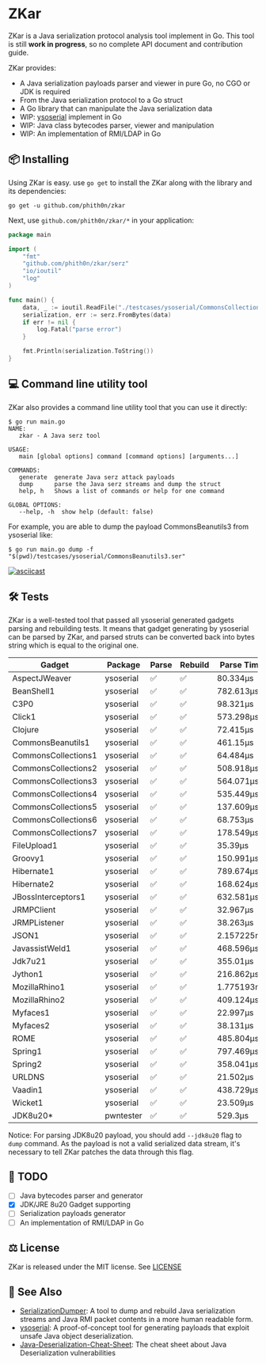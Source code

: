 # ZKar

ZKar is a Java serialization protocol analysis tool implement in Go. This tool is still **work in progress**, so no
complete API document and contribution guide.

ZKar provides:

- A Java serialization payloads parser and viewer in pure Go, no CGO or JDK is required
- From the Java serialization protocol to a Go struct
- A Go library that can manipulate the Java serialization data
- WIP: [ysoserial](https://github.com/frohoff/ysoserial) implement in Go
- WIP: Java class bytecodes parser, viewer and manipulation
- WIP: An implementation of RMI/LDAP in Go

## 📦 Installing

Using ZKar is easy. use `go get` to install the ZKar along with the library and its dependencies:

```shell
go get -u github.com/phith0n/zkar
```

Next, use `github.com/phith0n/zkar/*` in your application:

```go
package main

import (
	"fmt"
	"github.com/phith0n/zkar/serz"
	"io/ioutil"
	"log"
)

func main() {
	data, _ := ioutil.ReadFile("./testcases/ysoserial/CommonsCollections6.ser")
	serialization, err := serz.FromBytes(data)
	if err != nil {
		log.Fatal("parse error")
	}

	fmt.Println(serialization.ToString())
}
```

## 💻 Command line utility tool

ZKar also provides a command line utility tool that you can use it directly:

```shell
$ go run main.go
NAME:
   zkar - A Java serz tool

USAGE:
   main [global options] command [command options] [arguments...]

COMMANDS:
   generate  generate Java serz attack payloads
   dump      parse the Java serz streams and dump the struct
   help, h   Shows a list of commands or help for one command

GLOBAL OPTIONS:
   --help, -h  show help (default: false)
```

For example, you are able to dump the payload CommonsBeanutils3 from ysoserial like:

```shell
$ go run main.go dump -f "$(pwd)/testcases/ysoserial/CommonsBeanutils3.ser"
```

[![asciicast](https://asciinema.org/a/Zlrg1yAghjgauGlogwmbF5vP5.svg)](https://asciinema.org/a/Zlrg1yAghjgauGlogwmbF5vP5)

## 🛠 Tests

ZKar is a well-tested tool that passed all ysoserial generated gadgets parsing and rebuilding tests. It means that
gadget generating by ysoserial can be parsed by ZKar, and parsed struts can be converted back into bytes string which is
equal to the original one.

| Gadget              | Package   | Parse | Rebuild | Parse Time |
|---------------------|-----------|-------|---------|------------|
| AspectJWeaver       | ysoserial | ✅     | ✅       | 80.334µs   |
| BeanShell1          | ysoserial | ✅     | ✅       | 782.613µs  |
| C3P0                | ysoserial | ✅     | ✅       | 98.321µs   |
| Click1              | ysoserial | ✅     | ✅       | 573.298µs  |
| Clojure             | ysoserial | ✅     | ✅       | 72.415µs   |
| CommonsBeanutils1   | ysoserial | ✅     | ✅       | 461.15µs   |
| CommonsCollections1 | ysoserial | ✅     | ✅       | 64.484µs   |
| CommonsCollections2 | ysoserial | ✅     | ✅       | 508.918µs  |
| CommonsCollections3 | ysoserial | ✅     | ✅       | 564.071µs  |
| CommonsCollections4 | ysoserial | ✅     | ✅       | 535.449µs  |
| CommonsCollections5 | ysoserial | ✅     | ✅       | 137.609µs  |
| CommonsCollections6 | ysoserial | ✅     | ✅       | 68.753µs   |
| CommonsCollections7 | ysoserial | ✅     | ✅       | 178.549µs  |
| FileUpload1         | ysoserial | ✅     | ✅       | 35.39µs    |
| Groovy1             | ysoserial | ✅     | ✅       | 150.991µs  |
| Hibernate1          | ysoserial | ✅     | ✅       | 789.674µs  |
| Hibernate2          | ysoserial | ✅     | ✅       | 168.624µs  |
| JBossInterceptors1  | ysoserial | ✅     | ✅       | 632.581µs  |
| JRMPClient          | ysoserial | ✅     | ✅       | 32.967µs   |
| JRMPListener        | ysoserial | ✅     | ✅       | 38.263µs   |
| JSON1               | ysoserial | ✅     | ✅       | 2.157225ms |
| JavassistWeld1      | ysoserial | ✅     | ✅       | 468.596µs  |
| Jdk7u21             | ysoserial | ✅     | ✅       | 355.01µs   |
| Jython1             | ysoserial | ✅     | ✅       | 216.862µs  |
| MozillaRhino1       | ysoserial | ✅     | ✅       | 1.775193ms |
| MozillaRhino2       | ysoserial | ✅     | ✅       | 409.124µs  |
| Myfaces1            | ysoserial | ✅     | ✅       | 22.997µs   |
| Myfaces2            | ysoserial | ✅     | ✅       | 38.131µs   |
| ROME                | ysoserial | ✅     | ✅       | 485.804µs  |
| Spring1             | ysoserial | ✅     | ✅       | 797.469µs  |
| Spring2             | ysoserial | ✅     | ✅       | 358.041µs  |
| URLDNS              | ysoserial | ✅     | ✅       | 21.502µs   |
| Vaadin1             | ysoserial | ✅     | ✅       | 438.729µs  |
| Wicket1             | ysoserial | ✅     | ✅       | 23.509µs   |
| JDK8u20*            | pwntester | ✅     | ✅       | 529.3µs    |

Notice: For parsing JDK8u20 payload, you should add `--jdk8u20` flag to `dump` command.
As the payload is not a valid serialized data stream, it's necessary to tell ZKar patches the data through this flag.

## 📝 TODO

- [ ] Java bytecodes parser and generator
- [x] JDK/JRE 8u20 Gadget supporting
- [ ] Serialization payloads generator
- [ ] An implementation of RMI/LDAP in Go

## ⚖️ License

ZKar is released under the MIT license. See [LICENSE](LICENSE)

## 👀 See Also

- [SerializationDumper](https://github.com/NickstaDB/SerializationDumper): A tool to dump and rebuild Java serialization
  streams and Java RMI packet contents in a more human readable form.
- [ysoserial](https://github.com/frohoff/ysoserial): A proof-of-concept tool for generating payloads that exploit unsafe
  Java object deserialization.
- [Java-Deserialization-Cheat-Sheet](https://github.com/GrrrDog/Java-Deserialization-Cheat-Sheet): The cheat sheet about
  Java Deserialization vulnerabilities
